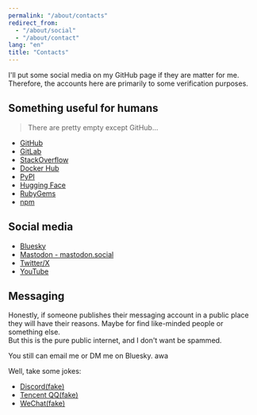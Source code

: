 ```yaml
---
permalink: "/about/contacts"
redirect_from:
  - "/about/social"
  - "/about/contact"
lang: "en"
title: "Contacts"
---
```


I'll put some social media on my GitHub page if they are matter for me. Therefore, the accounts here are primarily to some verification purposes.

## Something useful for humans

> There are pretty empty except GitHub...

- [GitHub](https://github.com/SourLemonJuice)
- [GitLab](https://gitlab.com/SourLemonJuice)
- [StackOverflow](https://stackoverflow.com/users/25416550)
- [Docker Hub](https://hub.docker.com/u/sourlemonjuice)
- [PyPI](https://pypi.org/user/SourLemonJuice/)
- [Hugging Face](https://huggingface.co/SourLemonJuice)
- [RubyGems](https://rubygems.org/profiles/SourLemonJuice)
- [npm](https://www.npmjs.com/~sourlemonjuice)

## Social media

- [Bluesky](https://bsky.app/profile/sourlemonjuice.bsky.social)
- [Mastodon - mastodon.social](https://mastodon.social/@SourLemonJuice)
- [Twitter/X](https://x.com/BitterCharChar)
- [YouTube](https://www.youtube.com/@BitterCharChar)

## Messaging

Honestly, if someone publishes their messaging account in a public place they will have their reasons. Maybe for find like-minded people or something else.\
But this is the pure public internet, and I don't want be spammed.

You still can email me or DM me on Bluesky. awa

Well, take some jokes:

- [Discord(fake)](https://youtu.be/dQw4w9WgXcQ)
- [Tencent QQ(fake)](https://open.spotify.com/track/4PTG3Z6ehGkBFwjybzWkR8)
- [WeChat(fake)](https://en.wikipedia.org/wiki/Never_Gonna_Give_You_Up)
